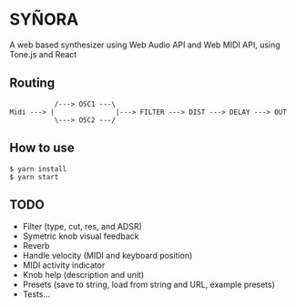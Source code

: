 # SYÑORA

A web based synthesizer using Web Audio API and Web MIDI API, using Tone.js and React

## Routing

```
           /---> OSC1 ---\
Midi ---> |               |---> FILTER ---> DIST ---> DELAY ---> OUT
           \---> OSC2 ---/
```

## How to use

```shell
$ yarn install
$ yarn start
```

## TODO

 - Filter (type, cut, res, and ADSR)
 - Symetric knob visual feedback
 - Reverb
 - Handle velocity (MIDI and keyboard position)
 - MIDI activity indicator
 - Knob help (description and unit)
 - Presets (save to string, load from string and URL, example presets)
 - Tests...
